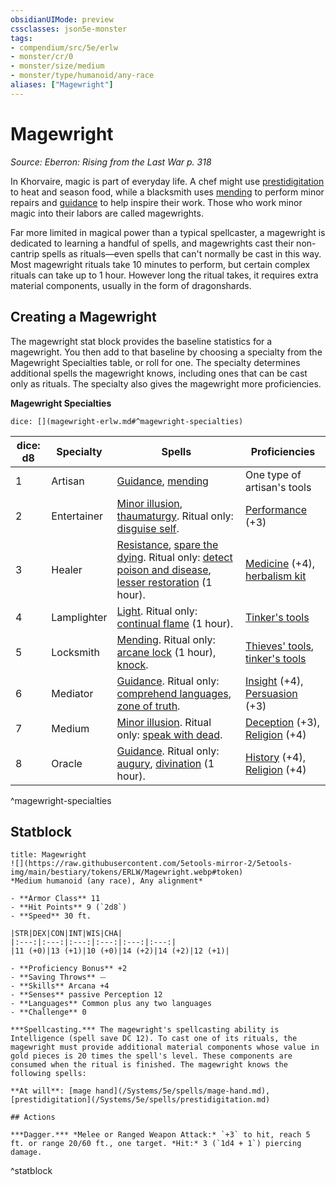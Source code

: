 ```yaml
---
obsidianUIMode: preview
cssclasses: json5e-monster
tags:
- compendium/src/5e/erlw
- monster/cr/0
- monster/size/medium
- monster/type/humanoid/any-race
aliases: ["Magewright"]
---
```

# Magewright
*Source: Eberron: Rising from the Last War p. 318*  

In Khorvaire, magic is part of everyday life. A chef might use [prestidigitation](/Systems/5e/spells/prestidigitation.md) to heat and season food, while a blacksmith uses [mending](/Systems/5e/spells/mending.md) to perform minor repairs and [guidance](/Systems/5e/spells/guidance.md) to help inspire their work. Those who work minor magic into their labors are called magewrights.

Far more limited in magical power than a typical spellcaster, a magewright is dedicated to learning a handful of spells, and magewrights cast their non-cantrip spells as rituals—even spells that can't normally be cast in this way. Most magewright rituals take 10 minutes to perform, but certain complex rituals can take up to 1 hour. However long the ritual takes, it requires extra material components, usually in the form of dragonshards.

## Creating a Magewright

The magewright stat block provides the baseline statistics for a magewright. You then add to that baseline by choosing a specialty from the Magewright Specialties table, or roll for one. The specialty determines additional spells the magewright knows, including ones that can be cast only as rituals. The specialty also gives the magewright more proficiencies.

**Magewright Specialties**

`dice: [](magewright-erlw.md#^magewright-specialties)`

| dice: d8 | Specialty | Spells | Proficiencies |
|----------|-----------|--------|---------------|
| 1 | Artisan | [Guidance](/Systems/5e/spells/guidance.md), [mending](/Systems/5e/spells/mending.md) | One type of artisan's tools |
| 2 | Entertainer | [Minor illusion](/Systems/5e/spells/minor-illusion.md), [thaumaturgy](/Systems/5e/spells/thaumaturgy.md). Ritual only: [disguise self](/Systems/5e/spells/disguise-self.md). | [Performance](/Systems/5e/rules/skills.md#Performance) (+3) |
| 3 | Healer | [Resistance](/Systems/5e/spells/resistance.md), [spare the dying](/Systems/5e/spells/spare-the-dying.md). Ritual only: [detect poison and disease](/Systems/5e/spells/detect-poison-and-disease.md), [lesser restoration](/Systems/5e/spells/lesser-restoration.md) (1 hour). | [Medicine](/Systems/5e/rules/skills.md#Medicine) (+4), [herbalism kit](/Systems/5e/items/herbalism-kit.md) |
| 4 | Lamplighter | [Light](/Systems/5e/spells/light.md). Ritual only: [continual flame](/Systems/5e/spells/continual-flame.md) (1 hour). | [Tinker's tools](/Systems/5e/items/tinkers-tools.md) |
| 5 | Locksmith | [Mending](/Systems/5e/spells/mending.md). Ritual only: [arcane lock](/Systems/5e/spells/arcane-lock.md) (1 hour), [knock](/Systems/5e/spells/knock.md). | [Thieves' tools](/Systems/5e/items/thieves-tools.md), [tinker's tools](/Systems/5e/items/tinkers-tools.md) |
| 6 | Mediator | [Guidance](/Systems/5e/spells/guidance.md). Ritual only: [comprehend languages](/Systems/5e/spells/comprehend-languages.md), [zone of truth](/Systems/5e/spells/zone-of-truth.md). | [Insight](/Systems/5e/rules/skills.md#Insight) (+4), [Persuasion](/Systems/5e/rules/skills.md#Persuasion) (+3) |
| 7 | Medium | [Minor illusion](/Systems/5e/spells/minor-illusion.md). Ritual only: [speak with dead](/Systems/5e/spells/speak-with-dead.md). | [Deception](/Systems/5e/rules/skills.md#Deception) (+3), [Religion](/Systems/5e/rules/skills.md#Religion) (+4) |
| 8 | Oracle | [Guidance](/Systems/5e/spells/guidance.md). Ritual only: [augury](/Systems/5e/spells/augury.md), [divination](/Systems/5e/spells/divination.md) (1 hour). | [History](/Systems/5e/rules/skills.md#History) (+4), [Religion](/Systems/5e/rules/skills.md#Religion) (+4) |
^magewright-specialties

## Statblock

```ad-statblock
title: Magewright
![](https://raw.githubusercontent.com/5etools-mirror-2/5etools-img/main/bestiary/tokens/ERLW/Magewright.webp#token)
*Medium humanoid (any race), Any alignment*

- **Armor Class** 11
- **Hit Points** 9 (`2d8`)
- **Speed** 30 ft.

|STR|DEX|CON|INT|WIS|CHA|
|:---:|:---:|:---:|:---:|:---:|:---:|
|11 (+0)|13 (+1)|10 (+0)|14 (+2)|14 (+2)|12 (+1)|

- **Proficiency Bonus** +2
- **Saving Throws** ⏤
- **Skills** Arcana +4
- **Senses** passive Perception 12
- **Languages** Common plus any two languages
- **Challenge** 0

***Spellcasting.*** The magewright's spellcasting ability is Intelligence (spell save DC 12). To cast one of its rituals, the magewright must provide additional material components whose value in gold pieces is 20 times the spell's level. These components are consumed when the ritual is finished. The magewright knows the following spells:

**At will**: [mage hand](/Systems/5e/spells/mage-hand.md), [prestidigitation](/Systems/5e/spells/prestidigitation.md)

## Actions

***Dagger.*** *Melee or Ranged Weapon Attack:* `+3` to hit, reach 5 ft. or range 20/60 ft., one target. *Hit:* 3 (`1d4 + 1`) piercing damage.
```
^statblock